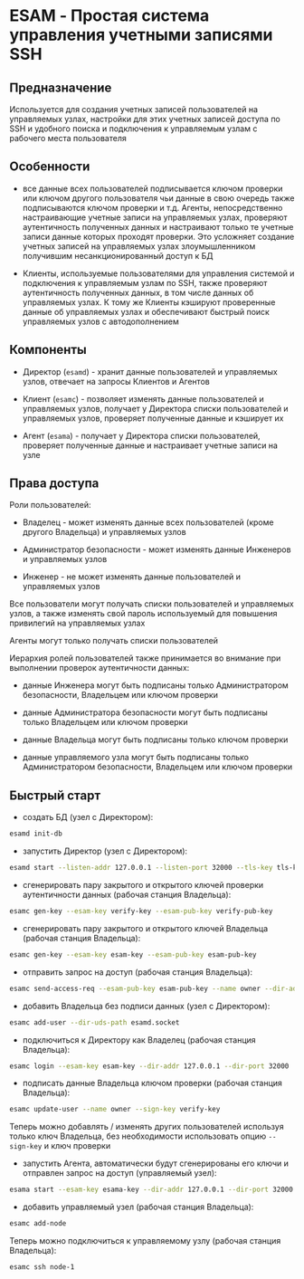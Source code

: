 # ESAM - Простая система управления учетными записями SSH

## Предназначение

Используется для создания учетных записей пользователей на управляемых узлах, настройки для этих учетных записей доступа по SSH и удобного поиска и подключения к управляемым узлам с рабочего места пользователя

## Особенности

* все данные всех пользователей подписывается ключом проверки или ключом другого пользователя чьи данные в свою очередь также подписываются ключом проверки и т.д. Агенты, непосредственно настраивающие учетные записи на управляемых узлах, проверяют аутентичность полученных данных и настраивают только те учетные записи данные которых проходят проверки. Это усложняет создание учетных записей на управляемых узлах злоумышленником получившим несанкционированный доступ к БД

* Клиенты, используемые пользователями для управления системой и подключения к управляемым узлам по SSH, также проверяют аутентичность полученных данных, в том числе данных об управляемых узлах. К тому же Клиенты кэшируют проверенные данные об управляемых узлах и обеспечивают быстрый поиск управляемых узлов с автодополнением

## Компоненты

* Директор (`esamd`) - хранит данные пользователей и управляемых узлов, отвечает на запросы Клиентов и Агентов

* Клиент (`esamc`) - позволяет изменять данные пользователей и управляемых узлов, получает у Директора списки пользователей и управляемых узлов, проверяет полученные данные и кэширует их

* Агент (`esama`) - получает у Директора списки пользователей, проверяет полученные данные и настраивает учетные записи на узле

## Права доступа

Роли пользователей:

* Владелец - может изменять данные всех пользователей (кроме другого Владельца) и управляемых узлов

* Администратор безопасности - может изменять данные Инженеров и управляемых узлов

* Инженер - не может изменять данные пользователей и управляемых узлов

Все пользователи могут получать списки пользователей и управляемых узлов, а также изменять свой пароль используемый для повышения привилегий на управляемых узлах

Агенты могут только получать списки пользователей

Иерархия ролей пользователей также принимается во внимание при выполнении проверок аутентичности данных:

* данные Инженера могут быть подписаны только Администратором безопасности, Владельцем или ключом проверки

* данные Администратора безопасности могут быть подписаны только Владельцем или ключом проверки

* данные Владельца могут быть подписаны только ключом проверки

* данные управляемого узла могут быть подписаны только Администратором безопасности, Владельцем или ключом проверки

## Быстрый старт

* создать БД (узел с Директором):

```bash
esamd init-db
```

* запустить Директор (узел с Директором):

```bash
esamd start --listen-addr 127.0.0.1 --listen-port 32000 --tls-key tls-key --tls-cert tls-cert
```

* сгенерировать пару закрытого и открытого ключей проверки аутентичности данных (рабочая станция Владельца):

```bash
esamc gen-key --esam-key verify-key --esam-pub-key verify-pub-key
```

* сгенерировать пару закрытого и открытого ключей Владельца (рабочая станция Владельца):

```bash
esamc gen-key --esam-key esam-key --esam-pub-key esam-pub-key
```

* отправить запрос на доступ (рабочая станция Владельца):

```bash
esamc send-access-req --esam-pub-key esam-pub-key --name owner --dir-addr 127.0.0.1 --dir-port 32000
```

* добавить Владельца без подписи данных (узел с Директором):

```bash
esamc add-user --dir-uds-path esamd.socket
```

* подключиться к Директору как Владелец (рабочая станция Владельца):

```bash
esamc login --esam-key esam-key --dir-addr 127.0.0.1 --dir-port 32000  --verify-key verify-pub-key
```

* подписать данные Владельца ключом проверки (рабочая станция Владельца):

```bash
esamc update-user --name owner --sign-key verify-key
```

Теперь можно добавлять / изменять других пользователей используя только ключ Владельца, без необходимости использовать опцию `--sign-key` и ключ проверки

* запустить Агента, автоматически будут сгенерированы его ключи и отправлен запрос на доступ (управляемый узел):

```bash
esama start --esam-key esama-key --dir-addr 127.0.0.1 --dir-port 32000 --verify-key verify-pub-key
```

* добавить управляемый узел (рабочая станция Владельца):

```bash
esamc add-node
```

Теперь можно подключиться к управляемому узлу (рабочая станция Владельца):

```bash
esamc ssh node-1
```
